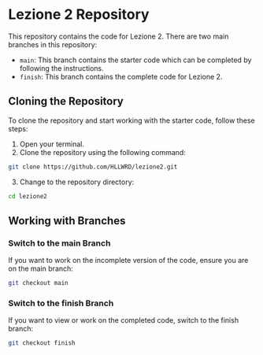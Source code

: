 # Lezione 2 Repository

This repository contains the code for Lezione 2. There are two main branches in this repository:
- `main`: This branch contains the starter code which can be completed by following the instructions.
- `finish`: This branch contains the complete code for Lezione 2.

## Cloning the Repository

To clone the repository and start working with the starter code, follow these steps:

1. Open your terminal.
2. Clone the repository using the following command:

```bash
git clone https://github.com/HLLWRD/lezione2.git
```
3.	Change to the repository directory:
```bash
cd lezione2
```
## Working with Branches

### Switch to the main Branch
If you want to work on the incomplete version of the code, ensure you are on the main branch:
```bash
git checkout main
```
### Switch to the finish Branch
If you want to view or work on the completed code, switch to the finish branch:
```bash
git checkout finish
```

